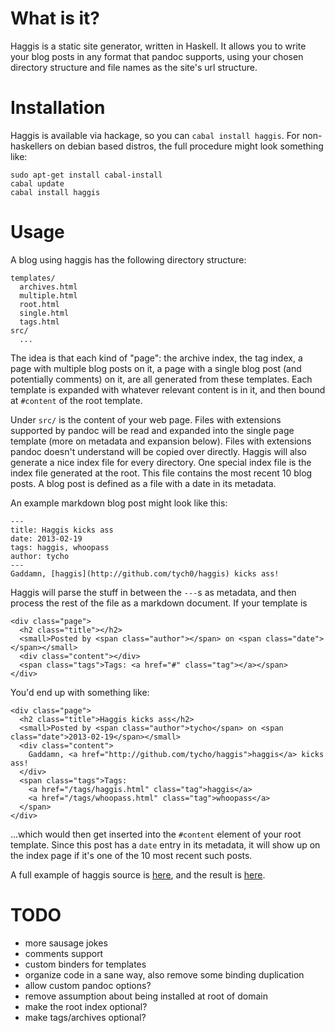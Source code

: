 # What is it?

Haggis is a static site generator, written in Haskell. It allows you to write
your blog posts in any format that pandoc supports, using your chosen
directory structure and file names as the site's url structure.

# Installation

Haggis is available via hackage, so you can `cabal install haggis`. For
non-haskellers on debian based distros, the full procedure might look
something like:

    sudo apt-get install cabal-install
    cabal update
    cabal install haggis

# Usage

A blog using haggis has the following directory structure:

    templates/
      archives.html
      multiple.html
      root.html
      single.html
      tags.html
    src/
      ...

The idea is that each kind of "page": the archive index, the tag index, a page
with multiple blog posts on it, a page with a single blog post (and
potentially comments) on it, are all generated from these templates. Each
template is expanded with whatever relevant content is in it, and then bound
at `#content` of the root template.

Under `src/` is the content of your web page. Files with extensions supported
by pandoc will be read and expanded into the single page template (more on
metadata and expansion below). Files with extensions pandoc doesn't understand
will be copied over directly. Haggis will also generate a nice index file for
every directory. One special index file is the index file generated at the
root. This file contains the most recent 10 blog posts. A blog post is defined
as a file with a date in its metadata.

An example markdown blog post might look like this:

    ---
    title: Haggis kicks ass
    date: 2013-02-19
    tags: haggis, whoopass
    author: tycho
    ---
    Gaddamn, [haggis](http://github.com/tych0/haggis) kicks ass!

Haggis will parse the stuff in between the `---`s as metadata, and then
process the rest of the file as a markdown document. If your template is

    <div class="page">
      <h2 class="title"></h2>
      <small>Posted by <span class="author"></span> on <span class="date"></span></small>
      <div class="content"></div>
      <span class="tags">Tags: <a href="#" class="tag"></a></span>
    </div>

You'd end up with something like:

    <div class="page">
      <h2 class="title">Haggis kicks ass</h2>
      <small>Posted by <span class="author">tycho</span> on <span class="date">2013-02-19</span></small>
      <div class="content">
        Gaddamn, <a href="http://github.com/tycho/haggis">haggis</a> kicks ass!
      </div>
      <span class="tags">Tags:
        <a href="/tags/haggis.html" class="tag">haggis</a>
        <a href="/tags/whoopass.html" class="tag">whoopass</a>
      </span>
    </div>

...which would then get inserted into the `#content` element of your root
template. Since this post has a `date` entry in its metadata, it will show up
on the index page if it's one of the 10 most recent such posts.

A full example of haggis source is [here](http://github.com/tych0/tycho.ws),
and the result is [here](http://beta.tycho.ws).

# TODO

  * more sausage jokes
  * comments support
  * custom binders for templates
  * organize code in a sane way, also remove some binding duplication
  * allow custom pandoc options?
  * remove assumption about being installed at root of domain
  * make the root index optional?
  * make tags/archives optional?
